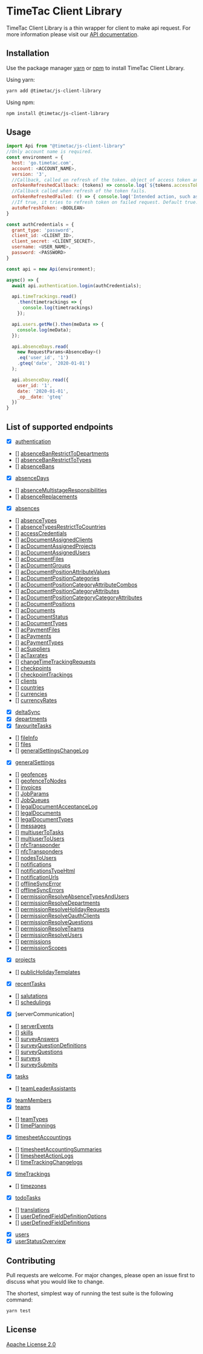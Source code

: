 # TimeTac Client Library

TimeTac Client Library is a thin wrapper for client to make api request. For more information please visit our [API documentation](https://api.timetac.com/).

## Installation

Use the package manager [yarn](https://classic.yarnpkg.com/en/docs/cli/link/) or [npm](https://www.npmjs.com/) to install TimeTac Client Library.

Using yarn:

```bash
yarn add @timetac/js-client-library
```

Using npm:

```bash
npm install @timetac/js-client-library
```

## Usage

```javascript
import Api from "@timetac/js-client-library"
//Only account name is required.
const environment = {
  host: 'go.timetac.com',
  account: <ACCOUNT_NAME>,
  version: '3',
  //Callback, called on refresh of the token. object of access token and refresh {accessToken, refreshTOken}  token are passed as parameter
  onTokenRefreshedCallback: (tokens) => console.log(`${tokens.accessToken} ${tokens.refreshToken}`),
  //Callback called when refresh of the token fails.
  onTokenRefreshedFailed: () => { console.log('Intended action, such as logout')},
  //If true, it tries to refresh token on failed request. Default true.
  autoRefreshToken: <BOOLEAN>
}

const authCredentials = {
  grant_type: 'password',
  client_id: <CLIENT_ID>,
  client_secret: <CLIENT_SECRET>,
  username: <USER_NAME>,
  password: <PASSWORD>
}

const api = new Api(environment);

async() => {
  await api.authentication.login(authCredentials);

  api.timeTrackings.read()
    .then(timetrackings => {
      console.log(timetrackings)
    });

  api.users.getMe().then(meData => {
    console.log(meData);
  });

  api.absenceDays.read(
    new RequestParams<AbsenceDay>()
    .eq('user_id', '1')
    .gteq('date', '2020-01-01')
  );

  api.absenceDay.read({
    user_id: '1',
    date: '2020-01-01',
    _op__date: 'gteq'
  })
}
```

## List of supported endpoints

- [x] [authentication](https://api.timetac.com/doc/v3#tag/authentication)
- [] [absenceBanRestrictToDepartments](https://api.timetac.com/doc/v3#tag/absenceBanRestrictToDepartments)
- [] [absenceBanRestrictToTypes](https://api.timetac.com/doc/v3#tag/absenceBanRestrictToTypes)
- [] [absenceBans](https://api.timetac.com/doc/v3#tag/absenceBans)
- [x] [absenceDays](https://api.timetac.com/doc/v3#tag/absenceDays)
- [] [absenceMultistageResponsibilities](https://api.timetac.com/doc/v3#tag/absenceMultistageResponsibilities)
- [] [absenceReplacements](https://api.timetac.com/doc/v3#tag/absenceReplacements)
- [x] [absences](https://api.timetac.com/doc/v3#tag/absences)
- [] [absenceTypes](https://api.timetac.com/doc/v3#tag/absenceTypes)
- [] [absenceTypesRestrictToCountries](https://api.timetac.com/doc/v3#tag/absenceTypesRestrictToCountries)
- [] [accessCredentials](https://api.timetac.com/doc/v3#tag/accessCredentials)
- [] [acDocumentAssignedClients](https://api.timetac.com/doc/v3#tag/acDocumentAssignedClients)
- [] [acDocumentAssignedProjects](https://api.timetac.com/doc/v3#tag/acDocumentAssignedProjects)
- [] [acDocumentAssignedUsers](https://api.timetac.com/doc/v3#tag/acDocumentAssignedUsers)
- [] [acDocumentFiles](https://api.timetac.com/doc/v3#tag/acDocumentFiles)
- [] [acDocumentGroups](https://api.timetac.com/doc/v3#tag/acDocumentGroups)
- [] [acDocumentPositionAttributeValues](https://api.timetac.com/doc/v3#tag/acDocumentPositionAttributeValues)
- [] [acDocumentPositionCategories](https://api.timetac.com/doc/v3#tag/acDocumentPositionCategories)
- [] [acDocumentPositionCategoryAttributeCombos](https://api.timetac.com/doc/v3#tag/acDocumentPositionCategoryAttributeCombos)
- [] [acDocumentPositionCategoryAttributes](https://api.timetac.com/doc/v3#tag/acDocumentPositionCategoryAttributes)
- [] [acDocumentPositionCategoryCategoryAttributes](https://api.timetac.com/doc/v3#tag/acDocumentPositionCategoryCategoryAttributes)
- [] [acDocumentPositions](https://api.timetac.com/doc/v3#tag/acDocumentPositions)
- [] [acDocuments](https://api.timetac.com/doc/v3#tag/acDocuments)
- [] [acDocumentStatus](https://api.timetac.com/doc/v3#tag/acDocumentStatus)
- [] [acDocumentTypes](https://api.timetac.com/doc/v3#tag/acDocumentTypes)
- [] [acPaymentFiles](https://api.timetac.com/doc/v3#tag/acPaymentFiles)
- [] [acPayments](https://api.timetac.com/doc/v3#tag/acPayments)
- [] [acPaymentTypes](https://api.timetac.com/doc/v3#tag/acPaymentTypes)
- [] [acSuppliers](https://api.timetac.com/doc/v3#tag/acSuppliers)
- [] [acTaxrates](https://api.timetac.com/doc/v3#tag/acTaxrates)
- [] [changeTimeTrackingRequests](https://api.timetac.com/doc/v3#tag/changeTimeTrackingRequests)
- [] [checkpoints](https://api.timetac.com/doc/v3#tag/checkpoints)
- [] [checkpointTrackings](https://api.timetac.com/doc/v3#tag/checkpointTrackings)
- [] [clients](https://api.timetac.com/doc/v3#tag/clients)
- [] [countries](https://api.timetac.com/doc/v3#tag/countries)
- [] [currencies](https://api.timetac.com/doc/v3#tag/currencies)
- [] [currencyRates](https://api.timetac.com/doc/v3#tag/currencyRates)
- [x] [deltaSync](https://api.timetac.com/doc/v3#tag/deltaSync)
- [x] [departments](https://api.timetac.com/doc/v3#tag/departments)
- [x] [favouriteTasks](https://api.timetac.com/doc/v3#tag/favouriteTasks)
- [] [fileInfo](https://api.timetac.com/doc/v3#tag/fileInfo)
- [] [files](https://api.timetac.com/doc/v3#tag/files)
- [] [generalSettingsChangeLog](https://api.timetac.com/doc/v3#tag/generalSettingsChangeLog)
- [x] [generalSettings](https://api.timetac.com/doc/v3#tag/generalSettings)
- [] [geofences](https://api.timetac.com/doc/v3#tag/geofences)
- [] [geofenceToNodes](https://api.timetac.com/doc/v3#tag/geofenceToNodes)
- [] [invoices](https://api.timetac.com/doc/v3#tag/invoices)
- [] [JobParams](https://api.timetac.com/doc/v3#tag/JobParams)
- [] [JobQueues](https://api.timetac.com/doc/v3#tag/JobQueues)
- [] [legalDocumentAcceptanceLog](https://api.timetac.com/doc/v3#tag/legalDocumentAcceptanceLog)
- [] [legalDocuments](https://api.timetac.com/doc/v3#tag/legalDocuments)
- [] [legalDocumentTypes](https://api.timetac.com/doc/v3#tag/legalDocumentTypes)
- [] [messages](https://api.timetac.com/doc/v3#tag/messages)
- [] [multiuserToTasks](https://api.timetac.com/doc/v3#tag/multiuserToTasks)
- [] [multiuserToUsers](https://api.timetac.com/doc/v3#tag/multiuserToUsers)
- [] [nfcTransponder](https://api.timetac.com/doc/v3#tag/nfcTransponder)
- [] [nfcTransponders](https://api.timetac.com/doc/v3#tag/nfcTransponders)
- [] [nodesToUsers](https://api.timetac.com/doc/v3#tag/nodesToUsers)
- [] [notifications](https://api.timetac.com/doc/v3#tag/notifications)
- [] [notificationsTypeHtml](https://api.timetac.com/doc/v3#tag/notificationsTypeHtml)
- [] [notificationUrls](https://api.timetac.com/doc/v3#tag/notificationUrls)
- [] [offlineSyncError](https://api.timetac.com/doc/v3#tag/offlineSyncError)
- [] [offlineSyncErrors](https://api.timetac.com/doc/v3#tag/offlineSyncErrors)
- [] [permissionResolveAbsenceTypesAndUsers](https://api.timetac.com/doc/v3#tag/permissionResolveAbsenceTypesAndUsers)
- [] [permissionResolveDepartments](https://api.timetac.com/doc/v3#tag/permissionResolveDepartments)
- [] [permissionResolveHolidayRequests](https://api.timetac.com/doc/v3#tag/permissionResolveHolidayRequests)
- [] [permissionResolveOauthClients](https://api.timetac.com/doc/v3#tag/permissionResolveOauthClients)
- [] [permissionResolveQuestions](https://api.timetac.com/doc/v3#tag/permissionResolveQuestions)
- [] [permissionResolveTeams](https://api.timetac.com/doc/v3#tag/permissionResolveTeams)
- [] [permissionResolveUsers](https://api.timetac.com/doc/v3#tag/permissionResolveUsers)
- [] [permissions](https://api.timetac.com/doc/v3#tag/permissions)
- [] [permissionScopes](https://api.timetac.com/doc/v3#tag/permissionScopes)
- [x] [projects](https://api.timetac.com/doc/v3#tag/projects)
- [] [publicHolidayTemplates](https://api.timetac.com/doc/v3#tag/PublicHolidayTemplates)
- [x] [recentTasks](https://api.timetac.com/doc/v3#tag/recentTasks)
- [] [salutations](https://api.timetac.com/doc/v3#tag/salutations)
- [] [schedulings](https://api.timetac.com/doc/v3#tag/schedulings)
- [x] [serverCommunication]
- [] [serverEvents](https://api.timetac.com/doc/v3#tag/serverEvents)
- [] [skills](https://api.timetac.com/doc/v3#tag/skills)
- [] [surveyAnswers](https://api.timetac.com/doc/v3#tag/surveyAnswers)
- [] [surveyQuestionDefinitions](https://api.timetac.com/doc/v3#tag/surveyQuestionDefinitions)
- [] [surveyQuestions](https://api.timetac.com/doc/v3#tag/surveyQuestions)
- [] [surveys](https://api.timetac.com/doc/v3#tag/surveys)
- [] [surveySubmits](https://api.timetac.com/doc/v3#tag/surveySubmits)
- [x] [tasks](https://api.timetac.com/doc/v3#tag/tasks)
- [] [teamLeaderAssistants](https://api.timetac.com/doc/v3#tag/teamLeaderAssistants)
- [x] [teamMembers](https://api.timetac.com/doc/v3#tag/teamMembers)
- [x] [teams](https://api.timetac.com/doc/v3#tag/teams)
- [] [teamTypes](https://api.timetac.com/doc/v3#tag/teamTypes)
- [] [timePlannings](https://api.timetac.com/doc/v3#tag/timePlannings)
- [x] [timesheetAccountings](https://api.timetac.com/doc/v3#tag/timesheetAccountings)
- [] [timesheetAccountingSummaries](https://api.timetac.com/doc/v3#tag/timesheetAccountingSummaries)
- [] [timesheetActionLogs](https://api.timetac.com/doc/v3#tag/timesheetActionLogs)
- [] [timeTrackingChangelogs](https://api.timetac.com/doc/v3#tag/timeTrackingChangelogs)
- [x] [timeTrackings](https://api.timetac.com/doc/v3#tag/timeTrackings)
- [] [timezones](https://api.timetac.com/doc/v3#tag/timezones)
- [x] [todoTasks](https://api.timetac.com/doc/v3#tag/todoTasks)
- [] [translations](https://api.timetac.com/doc/v3#tag/translations)
- [] [userDefinedFieldDefinitionOptions](https://api.timetac.com/doc/v3#tag/userDefinedFieldDefinitionOptions)
- [] [userDefinedFieldDefinitions](https://api.timetac.com/doc/v3#tag/userDefinedFieldDefinitions)
- [x] [users](https://api.timetac.com/doc/v3#tag/users)
- [x] [userStatusOverview](https://api.timetac.com/doc/v3#tag/userStatusOverview)

## Contributing

Pull requests are welcome. For major changes, please open an issue first to discuss what you would like to change.

The shortest, simplest way of running the test suite is the following command:

```bash
yarn test
```

## License

[Apache License 2.0](https://choosealicense.com/licenses/apache-2.0/)
